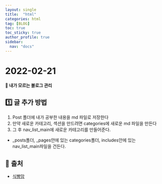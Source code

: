 ```yaml
---
layout: single
title:  "html"
categories: html
tag: [BLOG]
toc: true
toc_sticky: true
author_profile: true
sidebar:
  nav: "docs"
---
```



# 2022-02-21

**📜 내가 모르는 블로그 관리**

## 1️⃣ 글 추가 방법

1. Post 폴더에 내가 공부한 내용을 md 파일로 저장한다
2. 만약 새로운 카테고리, 섹션을 만드려면 categories에 새로운 md 파일을 만든다
3. 그 후 nav_list_main에 새로운 카테고리를 만들어준다.

- _posts폴더, _pages안에 있는 categories폴더, includes안에 있는 nav_list_main파일을 건든다.






## 📑 출처

 - [식빵맘](https://ansohxxn.github.io/blog/category/)



